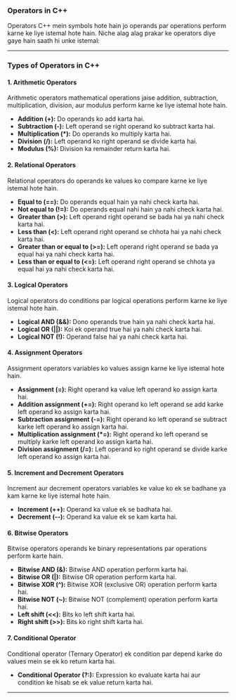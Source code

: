 ### Operators in C++

Operators C++ mein symbols hote hain jo operands par operations perform karne ke liye istemal hote hain. Niche alag alag prakar ke operators diye gaye hain saath hi unke istemal:

---

### Types of Operators in C++

#### 1. Arithmetic Operators
Arithmetic operators mathematical operations jaise addition, subtraction, multiplication, division, aur modulus perform karne ke liye istemal hote hain.

- **Addition (+):** Do operands ko add karta hai.
- **Subtraction (-):** Left operand se right operand ko subtract karta hai.
- **Multiplication (*):** Do operands ko multiply karta hai.
- **Division (/):** Left operand ko right operand se divide karta hai.
- **Modulus (%):** Division ka remainder return karta hai.

#### 2. Relational Operators
Relational operators do operands ke values ko compare karne ke liye istemal hote hain.

- **Equal to (==):** Do operands equal hain ya nahi check karta hai.
- **Not equal to (!=):** Do operands equal nahi hain ya nahi check karta hai.
- **Greater than (>):** Left operand right operand se bada hai ya nahi check karta hai.
- **Less than (<):** Left operand right operand se chhota hai ya nahi check karta hai.
- **Greater than or equal to (>=):** Left operand right operand se bada ya equal hai ya nahi check karta hai.
- **Less than or equal to (<=):** Left operand right operand se chhota ya equal hai ya nahi check karta hai.

#### 3. Logical Operators
Logical operators do conditions par logical operations perform karne ke liye istemal hote hain.

- **Logical AND (&&):** Dono operands true hain ya nahi check karta hai.
- **Logical OR (||):** Koi ek operand true hai ya nahi check karta hai.
- **Logical NOT (!):** Operand false hai ya nahi check karta hai.

#### 4. Assignment Operators
Assignment operators variables ko values assign karne ke liye istemal hote hain.

- **Assignment (=):** Right operand ka value left operand ko assign karta hai.
- **Addition assignment (+=):** Right operand ko left operand se add karke left operand ko assign karta hai.
- **Subtraction assignment (-=):** Right operand ko left operand se subtract karke left operand ko assign karta hai.
- **Multiplication assignment (*=):** Right operand ko left operand se multiply karke left operand ko assign karta hai.
- **Division assignment (/=):** Left operand ko right operand se divide karke left operand ko assign karta hai.

#### 5. Increment and Decrement Operators
Increment aur decrement operators variables ke value ko ek se badhane ya kam karne ke liye istemal hote hain.

- **Increment (++):** Operand ka value ek se badhata hai.
- **Decrement (--):** Operand ka value ek se kam karta hai.

#### 6. Bitwise Operators
Bitwise operators operands ke binary representations par operations perform karte hain.

- **Bitwise AND (&):** Bitwise AND operation perform karta hai.
- **Bitwise OR (|):** Bitwise OR operation perform karta hai.
- **Bitwise XOR (^):** Bitwise XOR (exclusive OR) operation perform karta hai.
- **Bitwise NOT (~):** Bitwise NOT (complement) operation perform karta hai.
- **Left shift (<<):** Bits ko left shift karta hai.
- **Right shift (>>):** Bits ko right shift karta hai.

#### 7. Conditional Operator
Conditional operator (Ternary Operator) ek condition par depend karke do values mein se ek ko return karta hai.

- **Conditional Operator (?:):** Expression ko evaluate karta hai aur condition ke hisab se ek value return karta hai.

---
